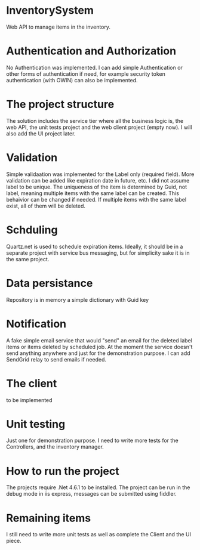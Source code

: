 # InventorySystem
Web API to manage items in the inventory.

# Authentication and Authorization
No Authentication was implemented. I can add simple Authentication or other forms of authentication if need, for example security token authentication (with OWIN) can also be implemented.

# The project structure
The solution includes the service tier where all the business logic is, the web API, the unit tests project and the web client project (empty now). I will also add the UI project later.

# Validation
Simple validaation was implemented for the Label only (required field). More validation can be added like expiration date in future, etc. I did not assume label to be unique. The uniqueness of the item is determined by Guid, not label, meaning multiple items with the same label can be created. 
This behaivior can be changed if needed. If multiple items with the same label exist, all of them will be deleted.

# Schduling
Quartz.net is used to schedule expiration items. Ideally, it should be in a separate project with service bus messaging, but for simplicity sake it is in the same project.

# Data persistance
Repository is in memory a simple dictionary with Guid key

# Notification
A fake simple email service that would "send" an email for the deleted label items or items deleted by scheduled job. At the moment the service doesn't send anything anywhere and just for the demonstration purpose. I can add SendGrid relay to send emails if needed.

# The client
to be implemented

# Unit testing
Just one for demonstration purpose. I need to write more tests for the Controllers, and the inventory manager.

# How to run the project
The projects require .Net 4.6.1 to be installed. The project can be run in the debug mode in iis express, messages can be submitted using fiddler. 

# Remaining items
I still need to write more unit tests as well as complete the Client and the UI piece.